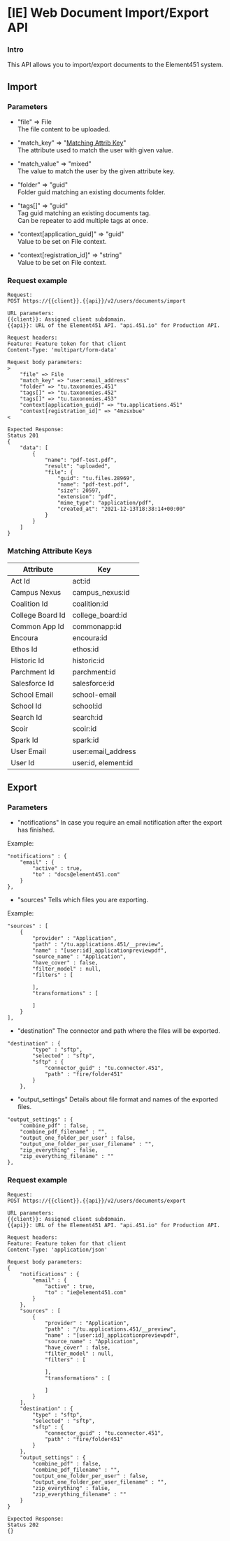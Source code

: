 # [IE] Web Document Import/Export API

### Intro
This API allows you to import/export documents to the Element451 system.

## Import
### Parameters
- "file" => File  
The file content to be uploaded.

- "match_key" => "[Matching Attrib Key](#matching-attribute-keys)"  
The attribute used to match the user with given value.

- "match_value" => "mixed"  
The value to match the user by the given attribute key.

- "folder" => "guid"  
Folder guid matching an existing documents folder.

- "tags[]" => "guid"  
Tag guid matching an existing documents tag.  
Can be repeater to add multiple tags at once.

- "context[application_guid]" => "guid"  
Value to be set on File context.

- "context[registration_id]" => "string"  
Value to be set on File context.

### Request example
```
Request:
POST https://{{client}}.{{api}}/v2/users/documents/import

URL parameters:
{{client}}: Assigned client subdomain.
{{api}}: URL of the Element451 API. "api.451.io" for Production API.

Request headers:
Feature: Feature token for that client
Content-Type: 'multipart/form-data'

Request body parameters:
>
    "file" => File
    "match_key" => "user:email_address"
    "folder" => "tu.taxonomies.451"
    "tags[]" => "tu.taxonomies.452"
    "tags[]" => "tu.taxonomies.453"
    "context[application_guid]" => "tu.applications.451"
    "context[registration_id]" => "4mzsxbue"
<

Expected Response:
Status 201
{
    "data": [
        {
            "name": "pdf-test.pdf",
            "result": "uploaded",
            "file": {
                "guid": "tu.files.28969",
                "name": "pdf-test.pdf",
                "size": 20597,
                "extension": "pdf",
                "mime_type": "application/pdf",
                "created_at": "2021-12-13T18:38:14+00:00"
            }
        }
    ]
}
```

### Matching Attribute Keys

| Attribute | Key |
| ----------- | ----------- |
| Act Id | act:id |
| Campus Nexus | campus_nexus:id |
| Coalition Id | coalition:id |
| College Board Id | college_board:id |
| Common App Id | commonapp:id |
| Encoura | encoura:id |
| Ethos Id | ethos:id |
| Historic Id | historic:id |
| Parchment Id | parchment:id |
| Salesforce Id | salesforce:id|
| School Email | school-email |
| School Id | school:id |
| Search Id | search:id |
| Scoir | scoir:id |
| Spark Id | spark:id |
| User Email | user:email_address |
| User Id | user:id, element:id |


## Export
### Parameters
- "notifications"
In case you require an email notification after the export has finished.

Example:

```
"notifications" : {
    "email" : {
        "active" : true, 
        "to" : "docs@element451.com"
    }
}, 
```      

- "sources"
Tells which files you are exporting.

Example:

```
"sources" : [
    {
        "provider" : "Application", 
        "path" : "/tu.applications.451/__preview", 
        "name" : "[user:id]_applicationpreviewpdf", 
        "source_name" : "Application", 
        "have_cover" : false, 
        "filter_model" : null, 
        "filters" : [

        ], 
        "transformations" : [

        ]
    }
], 
```

- "destination"
The connector and path where the files will be exported.

```
"destination" : {
        "type" : "sftp", 
        "selected" : "sftp", 
        "sftp" : {
            "connector_guid" : "tu.connector.451", 
            "path" : "fire/folder451"
        }
    }, 
```

- "output_settings"
Details about file format and names of the exported files.

```
"output_settings" : {
    "combine_pdf" : false, 
    "combine_pdf_filename" : "", 
    "output_one_folder_per_user" : false, 
    "output_one_folder_per_user_filename" : "", 
    "zip_everything" : false, 
    "zip_everything_filename" : ""
}, 
```

### Request example
```
Request:
POST https://{{client}}.{{api}}/v2/users/documents/export

URL parameters:
{{client}}: Assigned client subdomain.
{{api}}: URL of the Element451 API. "api.451.io" for Production API.

Request headers:
Feature: Feature token for that client
Content-Type: 'application/json'

Request body parameters:
{
    "notifications" : {
        "email" : {
            "active" : true, 
            "to" : "ie@element451.com"
        }
    }, 
    "sources" : [
        {
            "provider" : "Application", 
            "path" : "/tu.applications.451/__preview", 
            "name" : "[user:id]_applicationpreviewpdf", 
            "source_name" : "Application", 
            "have_cover" : false, 
            "filter_model" : null, 
            "filters" : [

            ], 
            "transformations" : [

            ]
        }
    ], 
    "destination" : {
        "type" : "sftp", 
        "selected" : "sftp", 
        "sftp" : {
            "connector_guid" : "tu.connector.451", 
            "path" : "fire/folder451"
        }
    }, 
    "output_settings" : {
        "combine_pdf" : false, 
        "combine_pdf_filename" : "", 
        "output_one_folder_per_user" : false, 
        "output_one_folder_per_user_filename" : "", 
        "zip_everything" : false, 
        "zip_everything_filename" : ""
    }
}

Expected Response:
Status 202
{}
```

